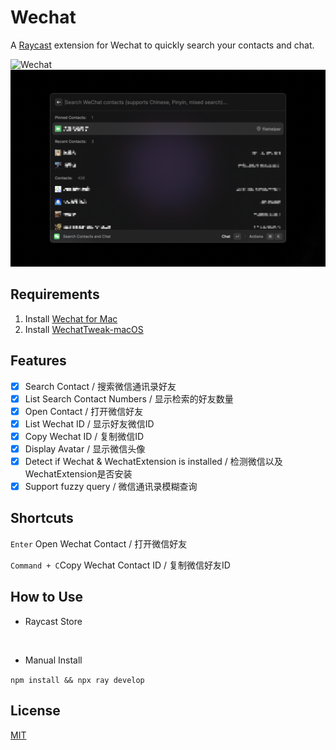 # Wechat

A [Raycast](https://www.raycast.com) extension for Wechat to quickly search your contacts and chat.

![Wechat](./assets/cover.png)
![Wechat Showcase](./metadata/showcase.png)

## Requirements

1. Install [Wechat for Mac](https://www.Wechat.com)
2. Install [WechatTweak-macOS](https://github.com/Sunnyyoung/WechatTweak-macOS)

## Features

- [x] Search Contact / 搜索微信通讯录好友
- [x] List Search Contact Numbers / 显示检索的好友数量
- [x] Open Contact / 打开微信好友
- [x] List Wechat ID / 显示好友微信ID
- [x] Copy Wechat ID / 复制微信ID
- [x] Display Avatar / 显示微信头像
- [x] Detect if Wechat & WechatExtension is installed / 检测微信以及WechatExtension是否安装
- [x] Support fuzzy query / 微信通讯录模糊查询

## Shortcuts
`Enter` Open Wechat Contact / 打开微信好友

`Command + C`Copy Wechat Contact ID / 复制微信好友ID

## How to Use

- Raycast Store
<p align="center">
<a href="https://www.raycast.com/raffeyang/Wechat"><img src="https://www.raycast.com/raffeyang/Wechat/install_button@2x.png" height="64" style="height: 64px;" alt=""></a>
</p>

- Manual Install

`npm install && npx ray develop`

## License

[MIT](LICENSE)
